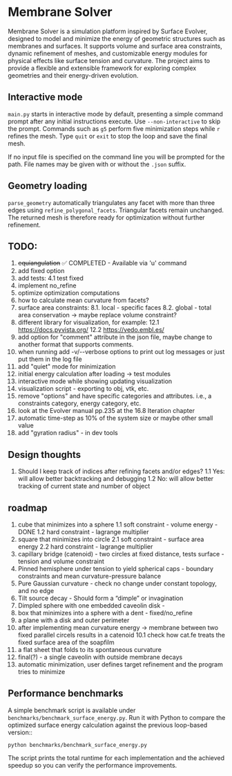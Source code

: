 # Membrane Solver

Membrane Solver is a simulation platform inspired by Surface Evolver, designed to model and minimize the energy of geometric structures such as membranes and surfaces. It supports volume and surface area constraints, dynamic refinement of meshes, and customizable energy modules for physical effects like surface tension and curvature. The project aims to provide a flexible and extensible framework for exploring complex geometries and their energy-driven evolution.

## Interactive mode

`main.py` starts in interactive mode by default, presenting a simple command
prompt after any initial instructions execute. Use `--non-interactive` to skip
the prompt. Commands such as `g5` perform five minimization steps while `r`
refines the mesh. Type `quit` or `exit` to stop the loop and save the final
mesh.

If no input file is specified on the command line you will be prompted for the
path. File names may be given with or without the `.json` suffix.

## Geometry loading

`parse_geometry` automatically triangulates any facet with more than three edges
using `refine_polygonal_facets`. Triangular facets remain unchanged. The
returned mesh is therefore ready for optimization without further refinement.


## TODO:
1. ~~equiangulation~~ ✅ COMPLETED - Available via 'u' command
3. add fixed option 
4. add tests:
    4.1 test fixed
5. implement no_refine
6. optimize optimization computations 
7. how to calculate mean curvature from facets?
8. surface area constraints:
    8.1. local - specific faces
    8.2. global - total area conservation -> maybe replace volume constraint?
9. different library for visualization, for example:
    12.1 https://docs.pyvista.org/
    12.2 https://vedo.embl.es/
10. add option for "comment" attribute in the json file, maybe change to
    another format that supports comments.
11. when running add -v/--verbose options to print out log messages or just
    put them in the log file
12. add "quiet" mode for minimization
13. initial energy calculation after loading -> test modules
14. interactive mode while showing updating visualization
15. visualization script - exporting to obj, vtk, etc.
16. remove "options" and have specific categories and attributes.
        i.e., a constraints category, energy category, etc.
17. look at the Evolver manual pp.235 at the 16.8 Iteration chapter
18. automatic time-step as 10% of the system size or maybe other small value
19. add "gyration radius" - in dev tools

## Design thoughts 
1. Should I keep track of indices after refining facets and/or edges?
    1.1 Yes: will allow better backtracking and debugging
    1.2 No: will allow better tracking of current state and number of object

## roadmap
1. cube that minimizes into a sphere
    1.1 soft constraint - volume energy - DONE
    1.2 hard constraint - lagrange multiplier
2. square that minimizes into circle
    2.1 soft constraint - surface area energy
    2.2 hard constraint - lagrange multiplier
3. capillary bridge (catenoid) - two circles at fixed distance, tests surface - tension and volume constraint
4. Pinned hemisphere under tension to yield spherical caps - boundary constraints 
        and mean curvature-pressure balance
5. Pure Gaussian curvature - check no change under constant topology, and no edge
6. Tilt source decay - Should form a “dimple” or invagination
7. Dimpled sphere with one embedded caveolin disk - 
8. box that minimizes into a sphere with a dent - fixed/no_refine
9. a plane with a disk and outer perimeter
10. after implementing mean curvature energy -> membrane between two fixed parallel circels
    results in a catenoid
    10.1 check how cat.fe treats the fixed surface area of the soapfilm
11. a flat sheet that folds to its spontaneous curvature
12. final(?) - a single caveolin with outside membrane decays
13. automatic minimization, user defines target refinement and the program
    tries to minimize

## Performance benchmarks

A simple benchmark script is available under `benchmarks/benchmark_surface_energy.py`.
Run it with Python to compare the optimized surface energy calculation against the
previous loop-based version::

    python benchmarks/benchmark_surface_energy.py

The script prints the total runtime for each implementation and the achieved
speedup so you can verify the performance improvements.
